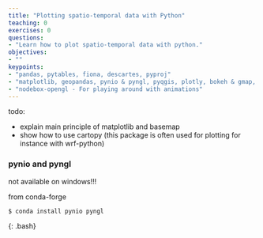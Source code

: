 ```yaml
---
title: "Plotting spatio-temporal data with Python"
teaching: 0
exercises: 0
questions:
- "Learn how to plot spatio-temporal data with python."
objectives:
- ""
keypoints:
- "pandas, pytables, fiona, descartes, pyproj"
- "matplotlib, geopandas, pynio & pyngl, pyqgis, plotly, bokeh & gmap, cartopy, iris"
- "nodebox-opengl - For playing around with animations"
---
```



todo: 
- explain main principle of matplotlib and basemap
- show how to use cartopy (this package is often used for plotting for instance with wrf-python)



### pynio and pyngl

not available on windows!!!

from conda-forge

~~~
$ conda install pynio pyngl
~~~
{: .bash}